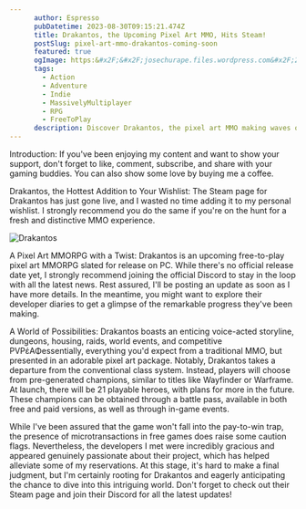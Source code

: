 ```yaml
---
      author: Espresso
      pubDatetime: 2023-08-30T09:15:21.474Z
      title: Drakantos, the Upcoming Pixel Art MMO, Hits Steam!
      postSlug: pixel-art-mmo-drakantos-coming-soon
      featured: true
      ogImage: https:&#x2F;&#x2F;josechurape.files.wordpress.com&#x2F;2023&#x2F;08&#x2F;drakantossteam.jpg
      tags: 
        - Action
        - Adventure
        - Indie
        - MassivelyMultiplayer
        - RPG
        - FreeToPlay
      description: Discover Drakantos, the pixel art MMO making waves on Steam! Get a sneak peek of this unique gaming experience
---
```


Introduction:
If you&#39;ve been enjoying my content and want to show your support, don&#39;t forget to like, comment, subscribe, and share with your gaming buddies. You can also show some love by buying me a coffee.

Drakantos, the Hottest Addition to Your Wishlist:
The Steam page for Drakantos has just gone live, and I wasted no time adding it to my personal wishlist. I strongly recommend you do the same if you&#39;re on the hunt for a fresh and distinctive MMO experience.

![Drakantos](https://josechurape.files.wordpress.com/2023/08/drakantossteam.jpg)

A Pixel Art MMORPG with a Twist:
Drakantos is an upcoming free-to-play pixel art MMORPG slated for release on PC. While there&#39;s no official release date yet, I strongly recommend joining the official Discord to stay in the loop with all the latest news. Rest assured, I&#39;ll be posting an update as soon as I have more details. In the meantime, you might want to explore their developer diaries to get a glimpse of the remarkable progress they&#39;ve been making.

A World of Possibilities:
Drakantos boasts an enticing voice-acted storyline, dungeons, housing, raids, world events, and competitive PVPέΑΦessentially, everything you&#39;d expect from a traditional MMO, but presented in an adorable pixel art package. Notably, Drakantos takes a departure from the conventional class system. Instead, players will choose from pre-generated champions, similar to titles like Wayfinder or Warframe. At launch, there will be 21 playable heroes, with plans for more in the future. These champions can be obtained through a battle pass, available in both free and paid versions, as well as through in-game events.

While I&#39;ve been assured that the game won&#39;t fall into the pay-to-win trap, the presence of microtransactions in free games does raise some caution flags. Nevertheless, the developers I met were incredibly gracious and appeared genuinely passionate about their project, which has helped alleviate some of my reservations. At this stage, it&#39;s hard to make a final judgment, but I&#39;m certainly rooting for Drakantos and eagerly anticipating the chance to dive into this intriguing world. Don&#39;t forget to check out their Steam page and join their Discord for all the latest updates!
